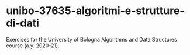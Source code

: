 # unibo-37635-algoritmi-e-strutture-di-dati
Exercises for the University of Bologna Algorithms and Data Structures course (a.y. 2020-21).
